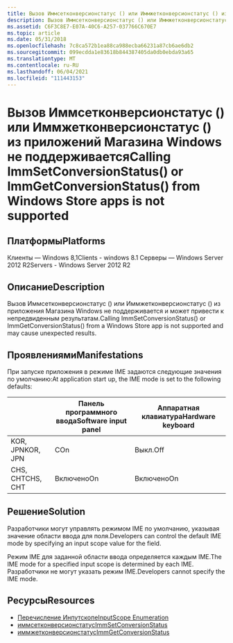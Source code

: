 ```yaml
---
title: Вызов Иммсетконверсионстатус () или Иммжетконверсионстатус () из приложений Магазина Windows не поддерживается
description: Вызов Иммсетконверсионстатус () или Иммжетконверсионстатус () из приложений Магазина Windows не поддерживается
ms.assetid: C6F3C8E7-E07A-40C6-A257-037766C670E7
ms.topic: article
ms.date: 05/31/2018
ms.openlocfilehash: 7c8ca572b1ea88ca988ecba66231a87cb6ae6db2
ms.sourcegitcommit: 099ecdda1e83618b844387405da0db0ebda93a65
ms.translationtype: MT
ms.contentlocale: ru-RU
ms.lasthandoff: 06/04/2021
ms.locfileid: "111443153"
---
```

# <a name="calling-immsetconversionstatus-or-immgetconversionstatus-from-windows-store-apps-is-not-supported"></a><span data-ttu-id="93e61-103">Вызов Иммсетконверсионстатус () или Иммжетконверсионстатус () из приложений Магазина Windows не поддерживается</span><span class="sxs-lookup"><span data-stu-id="93e61-103">Calling ImmSetConversionStatus() or ImmGetConversionStatus() from Windows Store apps is not supported</span></span>

## <a name="platforms"></a><span data-ttu-id="93e61-104">Платформы</span><span class="sxs-lookup"><span data-stu-id="93e61-104">Platforms</span></span>

<dl> <span data-ttu-id="93e61-105">Клиенты — Windows 8,1</span><span class="sxs-lookup"><span data-stu-id="93e61-105">Clients - windows 8.1</span></span>  
<span data-ttu-id="93e61-106">Серверы — Windows Server 2012 R2</span><span class="sxs-lookup"><span data-stu-id="93e61-106">Servers - Windows Server 2012 R2</span></span>  
</dl>

## <a name="description"></a><span data-ttu-id="93e61-107">Описание</span><span class="sxs-lookup"><span data-stu-id="93e61-107">Description</span></span>

<span data-ttu-id="93e61-108">Вызов Иммсетконверсионстатус () или Иммжетконверсионстатус () из приложения Магазина Windows не поддерживается и может привести к непредвиденным результатам.</span><span class="sxs-lookup"><span data-stu-id="93e61-108">Calling ImmSetConversionStatus() or ImmGetConversionStatus() from a Windows Store app is not supported and may cause unexpected results.</span></span>

## <a name="manifestations"></a><span data-ttu-id="93e61-109">Проявлениями</span><span class="sxs-lookup"><span data-stu-id="93e61-109">Manifestations</span></span>

<span data-ttu-id="93e61-110">При запуске приложения в режиме IME задаются следующие значения по умолчанию:</span><span class="sxs-lookup"><span data-stu-id="93e61-110">At application start up, the IME mode is set to the following defaults:</span></span>



| &nbsp;   | <span data-ttu-id="93e61-111">Панель программного ввода</span><span class="sxs-lookup"><span data-stu-id="93e61-111">Software input panel</span></span> | <span data-ttu-id="93e61-112">Аппаратная клавиатура</span><span class="sxs-lookup"><span data-stu-id="93e61-112">Hardware keyboard</span></span> |
|----------|----------------------|-------------------|
| <span data-ttu-id="93e61-113">KOR, JPN</span><span class="sxs-lookup"><span data-stu-id="93e61-113">KOR, JPN</span></span> | <span data-ttu-id="93e61-114">С</span><span class="sxs-lookup"><span data-stu-id="93e61-114">On</span></span>                   | <span data-ttu-id="93e61-115">Выкл.</span><span class="sxs-lookup"><span data-stu-id="93e61-115">Off</span></span>               |
| <span data-ttu-id="93e61-116">CHS, CHT</span><span class="sxs-lookup"><span data-stu-id="93e61-116">CHS, CHT</span></span> | <span data-ttu-id="93e61-117">Включено</span><span class="sxs-lookup"><span data-stu-id="93e61-117">On</span></span>                   | <span data-ttu-id="93e61-118">Включено</span><span class="sxs-lookup"><span data-stu-id="93e61-118">On</span></span>                |



 

## <a name="solution"></a><span data-ttu-id="93e61-119">Решение</span><span class="sxs-lookup"><span data-stu-id="93e61-119">Solution</span></span>

<span data-ttu-id="93e61-120">Разработчики могут управлять режимом IME по умолчанию, указывая значение области ввода для поля.</span><span class="sxs-lookup"><span data-stu-id="93e61-120">Developers can control the default IME mode by specifying an input scope value for the field.</span></span>

<span data-ttu-id="93e61-121">Режим IME для заданной области ввода определяется каждым IME.</span><span class="sxs-lookup"><span data-stu-id="93e61-121">The IME mode for a specified input scope is determined by each IME.</span></span> <span data-ttu-id="93e61-122">Разработчики не могут указать режим IME.</span><span class="sxs-lookup"><span data-stu-id="93e61-122">Developers cannot specify the IME mode.</span></span>

## <a name="resources"></a><span data-ttu-id="93e61-123">Ресурсы</span><span class="sxs-lookup"><span data-stu-id="93e61-123">Resources</span></span>

-   [<span data-ttu-id="93e61-124">Перечисление Инпутскопе</span><span class="sxs-lookup"><span data-stu-id="93e61-124">InputScope Enumeration</span></span>](/windows/win32/api/inputscope/ne-inputscope-inputscope)
-   [<span data-ttu-id="93e61-125">иммсетконверсионстатус</span><span class="sxs-lookup"><span data-stu-id="93e61-125">ImmSetConversionStatus</span></span>](/windows/win32/api/immdev/nf-immdev-immsetconversionstatus)
-   <span data-ttu-id="93e61-126">[иммжетконверсионстатус](/previous-versions/aa912903(v=msdn.10))</span><span class="sxs-lookup"><span data-stu-id="93e61-126">[ImmGetConversionStatus](/previous-versions/aa912903(v=msdn.10))</span></span>

 

 